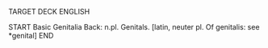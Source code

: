 TARGET DECK
ENGLISH

START
Basic
Genitalia
Back: n.pl. Genitals. [latin, neuter pl. Of genitalis: see *genital]
END
